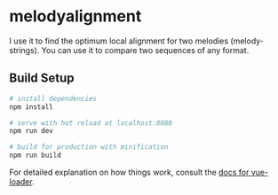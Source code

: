 # melodyalignment

I use it to find the optimum local alignment for two melodies (melody-strings). You can use it to compare two sequences of any format.

## Build Setup

``` bash
# install dependencies
npm install

# serve with hot reload at localhost:8080
npm run dev

# build for production with minification
npm run build
```

For detailed explanation on how things work, consult the [docs for vue-loader](http://vuejs.github.io/vue-loader).
